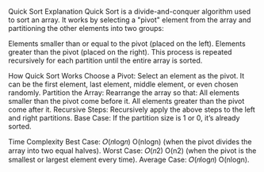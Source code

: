 Quick Sort Explanation
Quick Sort is a divide-and-conquer algorithm used to sort an array. It works by selecting a "pivot" element from the array and partitioning the other elements into two groups:

Elements smaller than or equal to the pivot (placed on the left).
Elements greater than the pivot (placed on the right).
This process is repeated recursively for each partition until the entire array is sorted.

How Quick Sort Works
Choose a Pivot: Select an element as the pivot. It can be the first element, last element, middle element, or even chosen randomly.
Partition the Array: Rearrange the array so that:
All elements smaller than the pivot come before it.
All elements greater than the pivot come after it.
Recursive Steps: Recursively apply the above steps to the left and right partitions.
Base Case: If the partition size is 1 or 0, it’s already sorted.

Time Complexity
Best Case:
𝑂(𝑛log𝑛)
O(nlogn) (when the pivot divides the array into two equal halves).
Worst Case:
𝑂(𝑛2)
O(n2) (when the pivot is the smallest or largest element every time).
Average Case:
𝑂(𝑛log𝑛)
O(nlogn).
